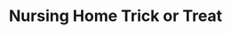 ---
layout: item
raw_url: https://prdwebappstorage.blob.core.windows.net/kansaspattons/images/gallery-2009-10-31/img59403.jpg
thumb_url: https://prdwebappstorage.blob.core.windows.net/kansaspattons/images/gallery-2009-10-31/thumb_img59403.jpg
post: /kansaspattons/blog/2009/10/31/halloween.html
index: 14
title: Nursing Home Trick or Treat
---
